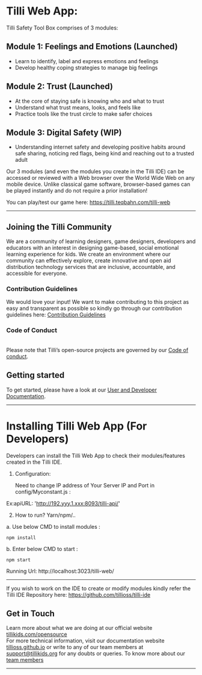 # Tilli Web App:

Tilli Safety Tool Box comprises of 3 modules:

## Module 1: Feelings and Emotions (Launched)
- Learn to identify, label and express emotions and feelings
- Develop healthy coping strategies to manage big feelings

## Module 2: Trust (Launched)
- At the core of staying safe is knowing who and what to trust
- Understand what trust means, looks, and feels like 
- Practice tools like the trust circle to make safer choices 

## Module 3: Digital Safety (WIP)
- Understanding internet safety and developing positive habits around safe sharing, noticing red flags, being kind and reaching out to a trusted adult

Our 3 modules (and even the modules you create in the Tilli IDE) can be accessed or reviewed with a Web browser over the World Wide Web on any mobile device. Unlike classical game software, browser-based games can be played instantly and do not require a prior installation! 

You can play/test our game here: https://tilli.teqbahn.com/tilli-web

********************

## Joining the Tilli Community 
We are a community of learning designers, game designers, developers and educators with an interest in designing game-based, social emotional learning experience for kids. We create an environment where our community can effectively explore, create innovative and open aid distribution technology services that are inclusive, accountable, and accessible for everyone.

### Contribution Guidelines

We would love your input! We want to make contributing to this project as easy and transparent as possible so kindly go through our contribution guidelines here: [Contribution Guidelines](https://tillioss.github.io/docs/Contribution-Guidelines)

### Code of Conduct
<br>Please note that Tilli’s open-source projects are governed by our [Code of conduct](https://tillioss.github.io/docs/code-of-conduct). 

## Getting started
To get started, please have a look at our [User and Developer Documentation](https://tillioss.github.io/docs/getting-started-developer).

********************

# Installing Tilli Web App (For Developers)

Developers can install the Tilli Web App to check their modules/features created in the Tilli IDE.

1. Configuration:

   Need to change IP address of Your Server IP and Port in config/Myconstant.js :

Ex:apiURL: 'http://192.yyy.1.xxx:8093/tilli-api/'

2. How to run? Yarn/npm/..

a. Use below CMD to install modules :

```npm install```
    
b. Enter below CMD to start :

```npm start```

Running Url:
http://localhost:3023/tilli-web/

********************
If you wish to work on the IDE to create or modify modules kindly refer the Tilli IDE Repository here: https://github.com/tillioss/tilli-ide
## Get in Touch
Learn more about what we are doing at our official website [tillikids.com/opensource](www.tillikids.com/opensource) <br>For more technical information, visit our documentation website [tillioss.github.io](https://tillioss.github.io/docs/project-charter) or write to any of our team members at support@tillikids.org for any doubts or queries.
To know more about our [team members](https://www.tillikids.com/team)
********************
